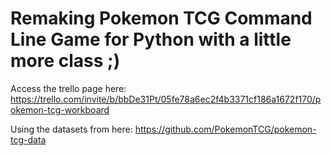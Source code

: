 # Remaking Pokemon TCG Command Line Game for Python with a little more class ;)

Access the trello page here:
https://trello.com/invite/b/bbDe31Pt/05fe78a6ec2f4b3371cf186a1672f170/pokemon-tcg-workboard

Using the datasets from here:
https://github.com/PokemonTCG/pokemon-tcg-data
